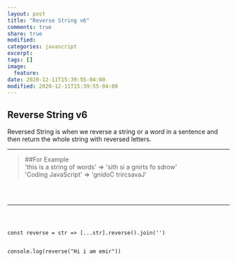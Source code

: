 ```yaml
---
layout: post
title: "Reverse String v6"
comments: true
share: true
modified:
categories: javascript
excerpt:
tags: []
image:
  feature:
date: 2020-12-11T15:39:55-04:00
modified: 2020-12-11T15:39:55-04:00
---
```


## Reverse String v6

Reversed String is when we reverse a string or a word in a sentence and then return the whole string with reversed letters.
___

> ##For Example<br>
  'this is a string of words' => 'sith si a gnirts fo sdrow'<br>
  'Coding JavaScript' => 'gnidoC trircsavaJ'<br>
>
##
<br>


___

~~~



const reverse = str => [...str].reverse().join('')


console.log(reverse("Hi i am emir"))


~~~
 
